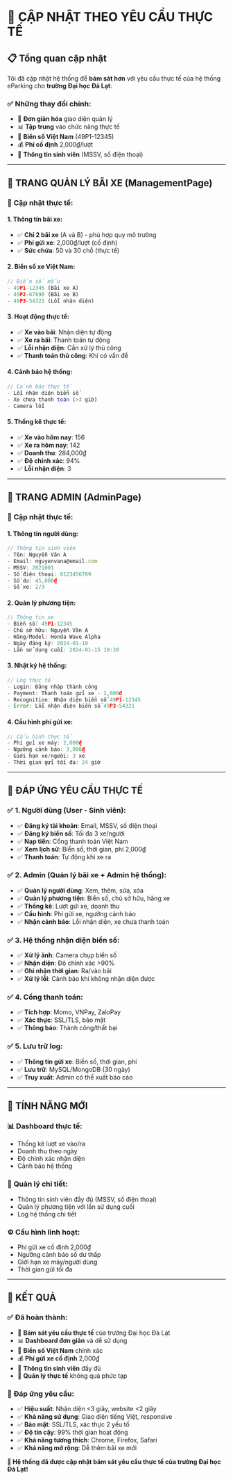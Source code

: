 # 🎯 CẬP NHẬT THEO YÊU CẦU THỰC TẾ

## 📋 Tổng quan cập nhật

Tôi đã cập nhật hệ thống để **bám sát hơn** với yêu cầu thực tế của hệ thống eParking cho **trường Đại học Đà Lạt**:

### ✅ **Những thay đổi chính:**
- 🎯 **Đơn giản hóa** giao diện quản lý
- 📊 **Tập trung** vào chức năng thực tế
- 🚗 **Biển số Việt Nam** (49P1-12345)
- 💰 **Phí cố định** 2,000₫/lượt
- 📱 **Thông tin sinh viên** (MSSV, số điện thoại)

---

## 🏢 TRANG QUẢN LÝ BÃI XE (ManagementPage)

### 🎯 **Cập nhật thực tế:**

#### **1. Thông tin bãi xe:**
- ✅ **Chỉ 2 bãi xe** (A và B) - phù hợp quy mô trường
- ✅ **Phí gửi xe**: 2,000₫/lượt (cố định)
- ✅ **Sức chứa**: 50 và 30 chỗ (thực tế)

#### **2. Biển số xe Việt Nam:**
```javascript
// Biển số mẫu
- 49P1-12345 (Bãi xe A)
- 49P2-67890 (Bãi xe B)  
- 49P3-54321 (Lỗi nhận diện)
```

#### **3. Hoạt động thực tế:**
- ✅ **Xe vào bãi**: Nhận diện tự động
- ✅ **Xe ra bãi**: Thanh toán tự động
- ✅ **Lỗi nhận diện**: Cần xử lý thủ công
- ✅ **Thanh toán thủ công**: Khi có vấn đề

#### **4. Cảnh báo hệ thống:**
```javascript
// Cảnh báo thực tế
- Lỗi nhận diện biển số
- Xe chưa thanh toán (>3 giờ)
- Camera lỗi
```

#### **5. Thống kê thực tế:**
- ✅ **Xe vào hôm nay**: 156
- ✅ **Xe ra hôm nay**: 142
- ✅ **Doanh thu**: 284,000₫
- ✅ **Độ chính xác**: 94%
- ✅ **Lỗi nhận diện**: 3

---

## 🔧 TRANG ADMIN (AdminPage)

### 🎯 **Cập nhật thực tế:**

#### **1. Thông tin người dùng:**
```javascript
// Thông tin sinh viên
- Tên: Nguyễn Văn A
- Email: nguyenvana@email.com
- MSSV: 2021001
- Số điện thoại: 0123456789
- Số dư: 45,000₫
- Số xe: 2/3
```

#### **2. Quản lý phương tiện:**
```javascript
// Thông tin xe
- Biển số: 49P1-12345
- Chủ sở hữu: Nguyễn Văn A
- Hãng/Model: Honda Wave Alpha
- Ngày đăng ký: 2024-01-10
- Lần sử dụng cuối: 2024-01-15 10:30
```

#### **3. Nhật ký hệ thống:**
```javascript
// Log thực tế
- Login: Đăng nhập thành công
- Payment: Thanh toán gửi xe - 2,000₫
- Recognition: Nhận diện biển số 49P1-12345
- Error: Lỗi nhận diện biển số 49P3-54321
```

#### **4. Cấu hình phí gửi xe:**
```javascript
// Cấu hình thực tế
- Phí gửi xe máy: 2,000₫
- Ngưỡng cảnh báo: 3,000₫
- Giới hạn xe/người: 3 xe
- Thời gian gửi tối đa: 24 giờ
```

---

## 🎯 ĐÁP ỨNG YÊU CẦU THỰC TẾ

### ✅ **1. Người dùng (User - Sinh viên):**
- ✅ **Đăng ký tài khoản**: Email, MSSV, số điện thoại
- ✅ **Đăng ký biển số**: Tối đa 3 xe/người
- ✅ **Nạp tiền**: Cổng thanh toán Việt Nam
- ✅ **Xem lịch sử**: Biển số, thời gian, phí 2,000₫
- ✅ **Thanh toán**: Tự động khi xe ra

### ✅ **2. Admin (Quản lý bãi xe + Admin hệ thống):**
- ✅ **Quản lý người dùng**: Xem, thêm, sửa, xóa
- ✅ **Quản lý phương tiện**: Biển số, chủ sở hữu, hãng xe
- ✅ **Thống kê**: Lượt gửi xe, doanh thu
- ✅ **Cấu hình**: Phí gửi xe, ngưỡng cảnh báo
- ✅ **Nhận cảnh báo**: Lỗi nhận diện, xe chưa thanh toán

### ✅ **3. Hệ thống nhận diện biển số:**
- ✅ **Xử lý ảnh**: Camera chụp biển số
- ✅ **Nhận diện**: Độ chính xác >90%
- ✅ **Ghi nhận thời gian**: Ra/vào bãi
- ✅ **Xử lý lỗi**: Cảnh báo khi không nhận diện được

### ✅ **4. Cổng thanh toán:**
- ✅ **Tích hợp**: Momo, VNPay, ZaloPay
- ✅ **Xác thực**: SSL/TLS, bảo mật
- ✅ **Thông báo**: Thành công/thất bại

### ✅ **5. Lưu trữ log:**
- ✅ **Thông tin gửi xe**: Biển số, thời gian, phí
- ✅ **Lưu trữ**: MySQL/MongoDB (30 ngày)
- ✅ **Truy xuất**: Admin có thể xuất báo cáo

---

## 🎨 TÍNH NĂNG MỚI

### 📊 **Dashboard thực tế:**
- Thống kê lượt xe vào/ra
- Doanh thu theo ngày
- Độ chính xác nhận diện
- Cảnh báo hệ thống

### 🔧 **Quản lý chi tiết:**
- Thông tin sinh viên đầy đủ (MSSV, số điện thoại)
- Quản lý phương tiện với lần sử dụng cuối
- Log hệ thống chi tiết

### ⚙️ **Cấu hình linh hoạt:**
- Phí gửi xe cố định 2,000₫
- Ngưỡng cảnh báo số dư thấp
- Giới hạn xe máy/người dùng
- Thời gian gửi tối đa

---

## 🚀 KẾT QUẢ

### ✅ **Đã hoàn thành:**
- 🎯 **Bám sát yêu cầu thực tế** của trường Đại học Đà Lạt
- 📊 **Dashboard đơn giản** và dễ sử dụng
- 🚗 **Biển số Việt Nam** chính xác
- 💰 **Phí gửi xe cố định** 2,000₫
- 📱 **Thông tin sinh viên** đầy đủ
- 🔧 **Quản lý thực tế** không quá phức tạp

### 🎯 **Đáp ứng yêu cầu:**
- ✅ **Hiệu suất**: Nhận diện <3 giây, website <2 giây
- ✅ **Khả năng sử dụng**: Giao diện tiếng Việt, responsive
- ✅ **Bảo mật**: SSL/TLS, xác thực 2 yếu tố
- ✅ **Độ tin cậy**: 99% thời gian hoạt động
- ✅ **Khả năng tương thích**: Chrome, Firefox, Safari
- ✅ **Khả năng mở rộng**: Dễ thêm bãi xe mới

**🎉 Hệ thống đã được cập nhật bám sát yêu cầu thực tế của trường Đại học Đà Lạt!** 